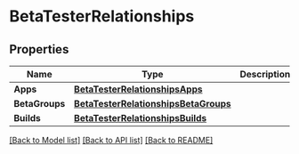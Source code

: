 # BetaTesterRelationships

## Properties

Name | Type | Description | Notes
------------ | ------------- | ------------- | -------------
**Apps** | [**BetaTesterRelationshipsApps**](BetaTester.Relationships.Apps.md) |  | [optional] 
**BetaGroups** | [**BetaTesterRelationshipsBetaGroups**](BetaTester.Relationships.BetaGroups.md) |  | [optional] 
**Builds** | [**BetaTesterRelationshipsBuilds**](BetaTester.Relationships.Builds.md) |  | [optional] 

[[Back to Model list]](../README.md#documentation-for-models) [[Back to API list]](../README.md#documentation-for-api-endpoints) [[Back to README]](../README.md)



